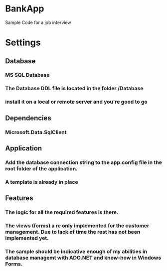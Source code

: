 # BankApp
Sample Code for a job interview

# Settings

## Database
### MS SQL Database
### The Database DDL file is located in the folder /Database
### install it on a local or remote server and you're good to go

## Dependencies
### Microsoft.Data.SqlClient

## Application
### Add the database connection string to the app.config file in the root folder of the application.
### A template is already in place

## Features
### The logic for all the required features is there.
### The views (forms) a re only implemented for the customer management. Due to lack of time the rest has not been implemented yet.
### The sample should be indicative enough of my abilities in database managemt with ADO.NET and know-how in Windows Forms.
